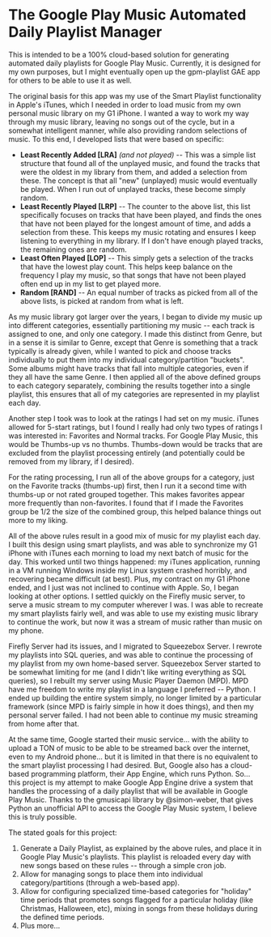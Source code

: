 
# The Google Play Music Automated Daily Playlist Manager

This is intended to be a 100% cloud-based solution for generating automated daily playlists for Google Play Music. Currently, it is designed for my own purposes, but I might eventually open up the gpm-playlist GAE app for others to be able to use it as well.

The original basis for this app was my use of the Smart Playlist functionality in Apple's iTunes, which I needed in order to load music from my own personal music library on my G1 iPhone. I wanted a way to work my way through my music library, leaving no songs out of the cycle, but in a somewhat intelligent manner, while also providing random selections of music. To this end, I developed lists that were based on specific:

* **Least Recently Added [LRA]** *(and not played)* -- This was a simple list structure that found all of the unplayed music, and found the tracks that were the oldest in my library from them, and added a selection from these. The concept is that all "new" (unplayed) music would eventually be played. When I run out of unplayed tracks, these become simply random.
* **Least Recently Played [LRP]** -- The counter to the above list, this list specifically focuses on tracks that have been played, and finds the ones that have not been played for the longest amount of time, and adds a selection from these. This keeps my music rotating and ensures I keep listening to everything in my library. If I don't have enough played tracks, the remaining ones are random.
* **Least Often Played [LOP]** -- This simply gets a selection of the tracks that have the lowest play count. This helps keep balance on the frequency I play my music, so that songs that have not been played often end up in my list to get played more.
* **Random [RAND]** -- An equal number of tracks as picked from all of the above lists, is picked at random from what is left.

As my music library got larger over the years, I began to divide my music up into different categories, essentially partitioning my music -- each track is assigned to one, and only one category. I made this distinct from Genre, but in a sense it is similar to Genre, except that Genre is something that a track typically is already given, while I wanted to pick and choose tracks individually to put them into my individual category/partition "buckets". Some albums might have tracks that fall into multiple categories, even if they all have the same Genre.  I then applied all of the above defined groups to each category separately, combining the results together into a single playlist, this ensures that all of my categories are represented in my playlist each day.

Another step I took was to look at the ratings I had set on my music. iTunes allowed for 5-start ratings, but I found I really had only two types of ratings I was interested in: Favorites and Normal tracks. For Google Play Music, this would be Thumbs-up vs no thumbs. Thumbs-down would be tracks that are excluded from the playlist processing entirely (and potentially could be removed from my library, if I desired).

For the rating processing, I run all of the above groups for a category, just on the Favorite tracks (thumbs-up) first, then I run it a second time with thumbs-up or not rated grouped together. This makes favorites appear more frequently than non-favorites. I found that if I made the Favorites group be 1/2 the size of the combined group, this helped balance things out more to my liking.

All of the above rules result in a good mix of music for my playlist each day. I built this design using smart playlists, and was able to synchronize my G1 iPhone with iTunes each morning to load my next batch of music for the day. This worked until two things happened: my iTunes application, running in a VM running Windows inside my Linux system crashed horribly, and recovering became difficult (at best). Plus, my contract on my G1 iPhone ended, and I just was not inclined to continue with Apple. So, I began looking at other options. I settled quickly on the Firefly music server, to serve a music stream to my computer wherever I was. I was able to recreate my smart playlists fairly well, and was able to use my existing music library to continue the work, but now it was a stream of music rather than music on my phone.

Firefly Server had its issues, and I migrated to Squeezebox Server. I rewrote my playlists into SQL queries, and was able to continue the processing of my playlist from my own home-based server. Squeezebox Server started to be somewhat limiting for me (and I didn't like writing everything as SQL queries), so I rebuilt my server using Music Player Daemon (MPD). MPD have me freedom to write my playlist in a language I preferred -- Python. I ended up building the entire system simply, no longer limited by a particular framework (since MPD is fairly simple in how it does things), and then my personal server failed. I had not been able to continue my music streaming from home after that.

At the same time, Google started their music service... with the ability to upload a TON of music to be able to be streamed back over the internet, even to my Android phone... but it is limited in that there is no equivalent to the smart playlist processing I had desired. But, Google also has a cloud-based programming platform, their App Engine, which runs Python. So... this project is my attempt to make Google App Engine drive a system that handles the processing of a daily playlist that will be available in Google Play Music. Thanks to the gmusicapi library by @simon-weber, that gives Python an unofficial API to access the Google Play Music system, I believe this is truly possible.

The stated goals for this project:

1. Generate a Daily Playlist, as explained by the above rules, and place it in Google Play Music's playlists. This playlist is reloaded every day with new songs based on these rules -- through a simple cron job.
2. Allow for managing songs to place them into individual category/partitions (through a web-based app).
3. Allow for configuring specialized time-based categories for "holiday" time periods that promotes songs flagged for a particular holiday (like Christmas, Halloween, etc), mixing in songs from these holidays during the defined time periods.
4. Plus more...
